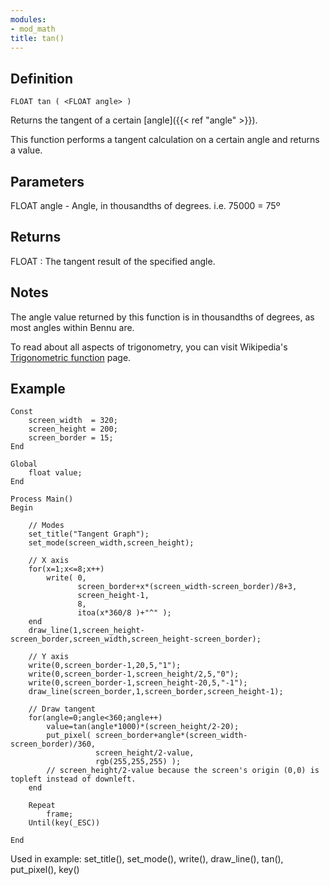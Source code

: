 ```yaml
---
modules:
- mod_math
title: tan()
---
```


## Definition

    FLOAT tan ( <FLOAT angle> )

Returns the tangent of a certain [angle]({{< ref "angle" >}}).

This function performs a tangent calculation on a certain angle and returns a value.

## Parameters

FLOAT angle - Angle, in thousandths of degrees. i.e. 75000 = 75º

## Returns

FLOAT : The tangent result of the specified angle.

## Notes

The angle value returned by this function is in thousandths of degrees, as most angles within Bennu are.

To read about all aspects of trigonometry, you can visit Wikipedia's [Trigonometric function](https://en.wikipedia.org/wiki/Trigonometric_functions) page.

## Example

```
Const
    screen_width  = 320;
    screen_height = 200;
    screen_border = 15;
End

Global
    float value;
End

Process Main()
Begin

    // Modes
    set_title("Tangent Graph");
    set_mode(screen_width,screen_height);

    // X axis
    for(x=1;x<=8;x++)
        write( 0,
               screen_border+x*(screen_width-screen_border)/8+3,
               screen_height-1,
               8,
               itoa(x*360/8 )+"^" );
    end
    draw_line(1,screen_height-screen_border,screen_width,screen_height-screen_border);

    // Y axis
    write(0,screen_border-1,20,5,"1");
    write(0,screen_border-1,screen_height/2,5,"0");
    write(0,screen_border-1,screen_height-20,5,"-1");
    draw_line(screen_border,1,screen_border,screen_height-1);

    // Draw tangent
    for(angle=0;angle<360;angle++)
        value=tan(angle*1000)*(screen_height/2-20);
        put_pixel( screen_border+angle*(screen_width-screen_border)/360,
                   screen_height/2-value,
                   rgb(255,255,255) );
        // screen_height/2-value because the screen's origin (0,0) is topleft instead of downleft.
    end

    Repeat
        frame;
    Until(key(_ESC))

End
```

Used in example: set_title(), set_mode(), write(), draw_line(), tan(), put_pixel(), key()
